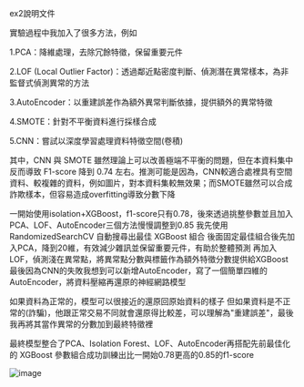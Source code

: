 ex2說明文件

實驗過程中我加入了很多方法，例如

1.PCA：降維處理，去除冗餘特徵，保留重要元件

2.LOF (Local Outlier Factor)：透過鄰近點密度判斷、偵測潛在異常樣本，為非監督式偵測異常的方法

3.AutoEncoder：以重建誤差作為額外異常判斷依據，提供額外的異常特徵

4.SMOTE：針對不平衡資料進行採樣合成

5.CNN：嘗試以深度學習處理資料特徵空間(卷積)

其中，CNN 與 SMOTE 雖然理論上可以改善極端不平衡的問題，但在本資料集中反而導致 F1-score 降到 0.74 左右。推測可能是因為，CNN較適合處裡具有空間資料、較複雜的資料，例如圖片，對本資料集較無效果；而SMOTE雖然可以合成詐欺樣本，但容易造成overfitting導致分數下降

一開始使用isolation+XGBoost，f1-score只有0.78，後來透過挑整參數並且加入PCA、LOF、AutoEncoder三個方法慢慢調整到0.85
我先使用 RandomizedSearchCV 自動搜尋出最佳 XGBoost 組合
後面固定最佳組合後先加入PCA，降到20維，有效減少雜訊並保留重要元件，有助於整體預測
再加入LOF，偵測淺在異常點，將異常點分數與標籤作為額外特徵分數提供給XGBoost
最後因為CNN的失敗我想到可以新增AutoEncoder，寫了一個簡單四維的AutoEncoder，將資料壓縮再還原的神經網路模型

如果資料為正常的，模型可以很接近的還原回原始資料的樣子
但如果資料是不正常的(詐騙)，他跟正常交易不同就會還原得比較差，可以理解為"重建誤差"，最後我再將其當作異常的分數加到最終特徵裡

最終模型整合了PCA、Isolation Forest、LOF、AutoEncoder再搭配先前最佳化的 XGBoost 參數組合成功訓練出比一開始0.78更高的0.85的f1-score

![image](https://github.com/user-attachments/assets/2710bea8-204b-4a4e-a547-8d07deabab8b)
